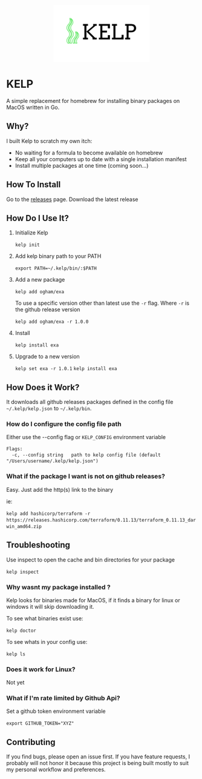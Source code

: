 <p align="center">
  <img height="150px" src="./logo.png"  alt="KELP" title="KELP">
</p>

# KELP
A simple replacement for homebrew for installing binary packages on MacOS written in Go.

## Why?

I built Kelp to scratch my own itch:

* No waiting for a formula to become available on homebrew
* Keep all your computers up to date with a single installation manifest
* Install multiple packages at one time (coming soon...)

## How To Install

Go to the [releases](https://github.com/crhuber/kelp/releases) page. Download the latest release

## How Do I Use It?


1. Initialize Kelp

    `kelp init`

2. Add kelp binary path to your PATH

    `export PATH=~/.kelp/bin/:$PATH`

3. Add a new package

    `kelp add ogham/exa`

   To use a specific version other than latest use the `-r` flag. Where `-r` is the github release version

    `kelp add ogham/exa -r 1.0.0`

4. Install

    `kelp install exa`

5. Upgrade to a new version

    `kelp set exa -r 1.0.1`
    `kelp install exa`

## How Does it Work?

It downloads all github releases packages defined in the config file `~/.kelp/kelp.json` to `~/.kelp/bin`.

### How do I configure the config file path

Either use the --config flag or `KELP_CONFIG` environment variable

```
Flags:
  -c, --config string   path to kelp config file (default "/Users/username/.kelp/kelp.json")
```

### What if the package I want is not on github releases?

Easy. Just add the http(s) link to the binary

ie:

`
kelp add hashicorp/terraform -r https://releases.hashicorp.com/terraform/0.11.13/terraform_0.11.13_darwin_amd64.zip
`


## Troubleshooting

Use inspect to open the cache and bin directories for your package

`kelp inspect`

### Why wasnt my package installed ?

Kelp looks for binaries made for MacOS, if it finds a binary for linux or windows it will skip downloading it.

To see what binaries exist use:

`kelp doctor`

To see whats in your config use:

`kelp ls`
### Does it work for Linux?

Not yet

### What if I'm rate limited by Github Api?

Set a github token environment variable

`export GITHUB_TOKEN="XYZ"`

## Contributing

If you find bugs, please open an issue first. If you have feature requests, I probably will not honor it because this project is being built mostly to suit my personal workflow and preferences.
